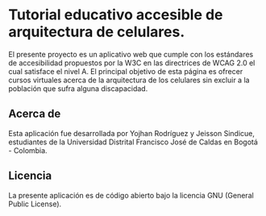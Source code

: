 # Tutorial educativo accesible de arquitectura de celulares.

El presente proyecto es un aplicativo web que cumple con los estándares de accesibilidad propuestos por la W3C en las directrices de WCAG 2.0 el cual satisface el nivel A. El principal objetivo de esta página es ofrecer cursos virtuales acerca de la arquitectura de los celulares sin excluir a la población que sufra alguna discapacidad.

## Acerca de

Esta aplicación fue desarrollada por Yojhan Rodríguez y Jeisson Sindicue, estudiantes de la Universidad Distrital Francisco José de Caldas en Bogotá - Colombia.

## Licencia

La presente aplicación es de código abierto bajo la licencia GNU (General Public License).
